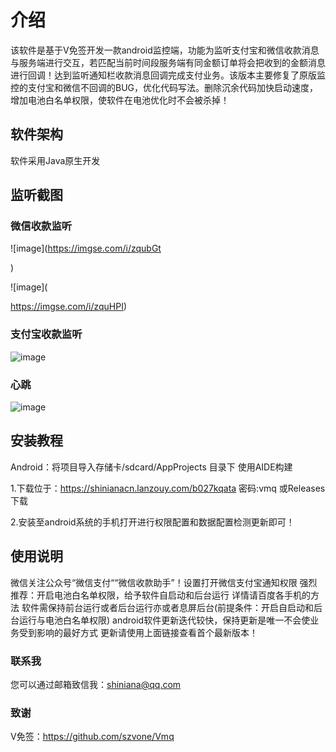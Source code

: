 # 介绍

该软件是基于V免签开发一款android监控端，功能为监听支付宝和微信收款消息与服务端进行交互，若匹配当前时间段服务端有同金额订单将会把收到的金额消息进行回调！达到监听通知栏收款消息回调完成支付业务。该版本主要修复了原版监控的支付宝和微信不回调的BUG，优化代码写法。删除沉余代码加快启动速度，增加电池白名单权限，使软件在电池优化时不会被杀掉！

## 软件架构

软件采用Java原生开发

## 监听截图
### 微信收款监听
![image](https://imgse.com/i/zqubGt

)

![image](

https://imgse.com/i/zquHPI)

### 支付宝收款监听
![image](https://s1.ax1x.com/2022/12/19/zqucP1.jpg)

### 心跳
![image](https://s1.ax1x.com/2022/12/19/zquTIA.jpg)

## 安装教程

Android：将项目导入存储卡/sdcard/AppProjects 目录下 使用AIDE构建

1.下载位于：https://shinianacn.lanzouy.com/b027kqata 密码:vmq
或Releases下载

2.安装至android系统的手机打开进行权限配置和数据配置检测更新即可！

## 使用说明
微信关注公众号“微信支付““微信收款助手”！设置打开微信支付宝通知权限
强烈推荐：开启电池白名单权限，给予软件自启动和后台运行 详情请百度各手机的方法
软件需保持前台运行或者后台运行亦或者息屏后台(前提条件：开启自启动和后台运行与电池白名单权限)
android软件更新迭代较快，保持更新是唯一不会使业务受到影响的最好方式 更新请使用上面链接查看首个最新版本！

### 联系我
您可以通过邮箱致信我：shiniana@qq.com

### 致谢

V免签：https://github.com/szvone/Vmq
